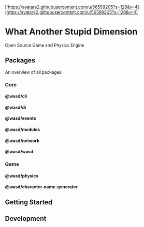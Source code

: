 ![https://avatars2.githubusercontent.com/u/56599205?s=128&v=4](https://avatars2.githubusercontent.com/u/56599205?s=128&v=4)
# What Another Stupid Dimension

Open Source Game and Physics Engine

## Packages

An overview of all packages

### Core

#### @wasd/cli

#### @wasd/di

#### @wasd/events

#### @wasd/modules

#### @wasd/network


#### @wasd/wasd

### Game

#### @wasd/physics

#### @wasd/character-name-generator

## Getting Started

## Development


